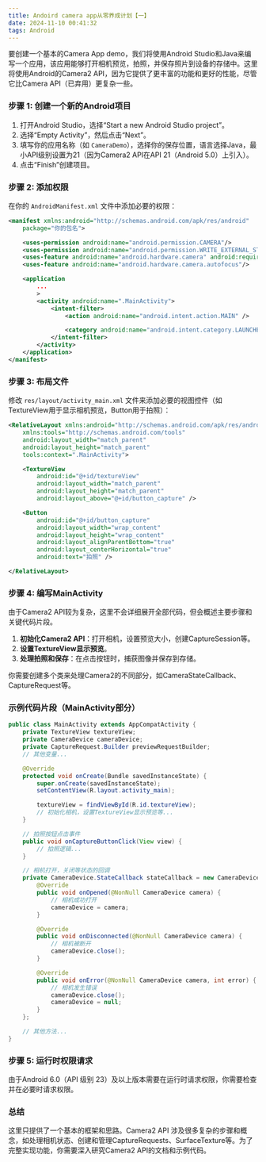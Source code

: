 ```yaml
---
title: Andoird camera app从零养成计划【一】
date: 2024-11-10 00:41:32
tags: Android
---
```


要创建一个基本的Camera App demo，我们将使用Android Studio和Java来编写一个应用，该应用能够打开相机预览，拍照，并保存照片到设备的存储中。这里将使用Android的Camera2 API，因为它提供了更丰富的功能和更好的性能，尽管它比Camera API（已弃用）更复杂一些。

### 步骤 1: 创建一个新的Android项目

1. 打开Android Studio，选择“Start a new Android Studio project”。
2. 选择“Empty Activity”，然后点击“Next”。
3. 填写你的应用名称（如 `CameraDemo`），选择你的保存位置，语言选择Java，最小API级别设置为21（因为Camera2 API在API 21（Android 5.0）上引入）。
4. 点击“Finish”创建项目。

### 步骤 2: 添加权限

在你的 `AndroidManifest.xml` 文件中添加必要的权限：

```xml
<manifest xmlns:android="http://schemas.android.com/apk/res/android"
    package="你的包名">

    <uses-permission android:name="android.permission.CAMERA"/>
    <uses-permission android:name="android.permission.WRITE_EXTERNAL_STORAGE"/>
    <uses-feature android:name="android.hardware.camera" android:required="true"/>
    <uses-feature android:name="android.hardware.camera.autofocus"/>

    <application
        ...
        >
        <activity android:name=".MainActivity">
            <intent-filter>
                <action android:name="android.intent.action.MAIN" />

                <category android:name="android.intent.category.LAUNCHER" />
            </intent-filter>
        </activity>
    </application>
</manifest>
```

### 步骤 3: 布局文件

修改 `res/layout/activity_main.xml` 文件来添加必要的视图控件（如TextureView用于显示相机预览，Button用于拍照）：

```xml
<RelativeLayout xmlns:android="http://schemas.android.com/apk/res/android"
    xmlns:tools="http://schemas.android.com/tools"
    android:layout_width="match_parent"
    android:layout_height="match_parent"
    tools:context=".MainActivity">

    <TextureView
        android:id="@+id/textureView"
        android:layout_width="match_parent"
        android:layout_height="match_parent"
        android:layout_above="@+id/button_capture" />

    <Button
        android:id="@+id/button_capture"
        android:layout_width="wrap_content"
        android:layout_height="wrap_content"
        android:layout_alignParentBottom="true"
        android:layout_centerHorizontal="true"
        android:text="拍照" />

</RelativeLayout>
```

### 步骤 4: 编写MainActivity

由于Camera2 API较为复杂，这里不会详细展开全部代码，但会概述主要步骤和关键代码片段。

1. **初始化Camera2 API**：打开相机，设置预览大小，创建CaptureSession等。
2. **设置TextureView显示预览**。
3. **处理拍照和保存**：在点击按钮时，捕获图像并保存到存储。

你需要创建多个类来处理Camera2的不同部分，如CameraStateCallback、CaptureRequest等。

### 示例代码片段（MainActivity部分）

```java
public class MainActivity extends AppCompatActivity {
    private TextureView textureView;
    private CameraDevice cameraDevice;
    private CaptureRequest.Builder previewRequestBuilder;
    // 其他变量...

    @Override
    protected void onCreate(Bundle savedInstanceState) {
        super.onCreate(savedInstanceState);
        setContentView(R.layout.activity_main);

        textureView = findViewById(R.id.textureView);
        // 初始化相机，设置TextureView显示预览等...
    }

    // 拍照按钮点击事件
    public void onCaptureButtonClick(View view) {
        // 拍照逻辑...
    }

    // 相机打开，关闭等状态的回调
    private CameraDevice.StateCallback stateCallback = new CameraDevice.StateCallback() {
        @Override
        public void onOpened(@NonNull CameraDevice camera) {
            // 相机成功打开
            cameraDevice = camera;
        }

        @Override
        public void onDisconnected(@NonNull CameraDevice camera) {
            // 相机被断开
            cameraDevice.close();
        }

        @Override
        public void onError(@NonNull CameraDevice camera, int error) {
            // 相机发生错误
            cameraDevice.close();
            cameraDevice = null;
        }
    };

    // 其他方法...
}
```

### 步骤 5: 运行时权限请求

由于Android 6.0（API 级别 23）及以上版本需要在运行时请求权限，你需要检查并在必要时请求权限。

### 总结

这里只提供了一个基本的框架和思路。Camera2 API 涉及很多复杂的步骤和概念，如处理相机状态、创建和管理CaptureRequests、SurfaceTexture等。为了完整实现功能，你需要深入研究Camera2 API的文档和示例代码。


